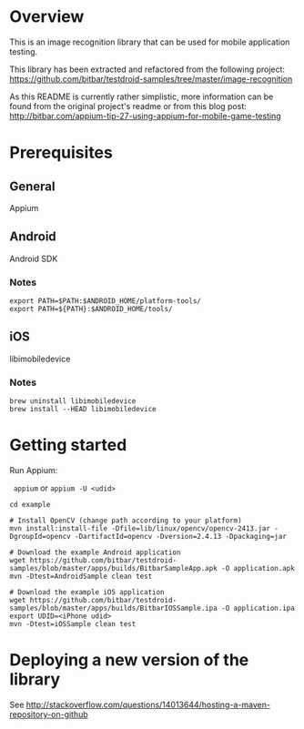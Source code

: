 # Overview
This is an image recognition library that can be used for mobile application testing.

This library has been extracted and refactored from the following project: 
<https://github.com/bitbar/testdroid-samples/tree/master/image-recognition>

As this README is currently rather simplistic, more information can be found from the original project's readme or from this blog post: <http://bitbar.com/appium-tip-27-using-appium-for-mobile-game-testing>

# Prerequisites
## General

Appium

## Android
Android SDK

### Notes

```
export PATH=$PATH:$ANDROID_HOME/platform-tools/
export PATH=${PATH}:$ANDROID_HOME/tools/
```

## iOS

libimobiledevice

### Notes

```
brew uninstall libimobiledevice
brew install --HEAD libimobiledevice
```

# Getting started
Run Appium:

` appium` or `appium -U <udid>`


```
cd example

# Install OpenCV (change path according to your platform)
mvn install:install-file -Dfile=lib/linux/opencv/opencv-2413.jar -DgroupId=opencv -DartifactId=opencv -Dversion=2.4.13 -Dpackaging=jar
	
# Download the example Android application
wget https://github.com/bitbar/testdroid-samples/blob/master/apps/builds/BitbarSampleApp.apk -O application.apk
mvn -Dtest=AndroidSample clean test
	
# Download the example iOS application
wget https://github.com/bitbar/testdroid-samples/blob/master/apps/builds/BitbarIOSSample.ipa -O application.ipa
export UDID=<iPhone udid>
mvn -Dtest=iOSSample clean test
```

# Deploying a new version of the library
See <http://stackoverflow.com/questions/14013644/hosting-a-maven-repository-on-github>

